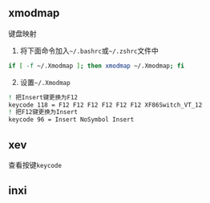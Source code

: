 ## xmodmap 
键盘映射
1. 将下面命令加入`~/.bashrc`或`~/.zshrc`文件中
```bash
if [ -f ~/.Xmodmap ]; then xmodmap ~/.Xmodmap; fi
```
2. 设置`~/.Xmodmap`
```bash
! 把Insert键更换为F12
keycode 118 = F12 F12 F12 F12 F12 F12 XF86Switch_VT_12
! 把F12键更换为Insert
keycode 96 = Insert NoSymbol Insert

```
## xev
查看按键`keycode`

## inxi

<!--stackedit_data:
eyJoaXN0b3J5IjpbMTgxNzMwNjg3NSwtNzQ3MDEzNjcxLC0yMj
Y1MjU2OCwxMTczMTE2NTMzLDg5ODg2MTcwMywxNTk1OTQ1OTE3
LC04ODEyMzgwODRdfQ==
-->